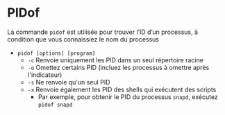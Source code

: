 # PIDof
La commande `pidof` est utilisée pour trouver l’ID d’un processus, à condition que vous connaissiez le nom du processus
- `pidof [options] [program]`
  - `-c` Renvoie uniquement les PID dans un seul répertoire racine
  - `-o` Omettez certains PID (incluez les processus à omettre après l'indicateur)
  - `-s` Ne renvoie qu'un seul PID
  - `-x` Renvoie également les PID des shells qui exécutent des scripts
    - Par exemple, pour obtenir le PID du processus `snapd`, exécutez `pidof snapd`